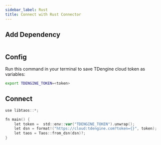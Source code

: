 ```yaml
---
sidebar_label: Rust
title: Connect with Rust Connector
---
```


## Add Dependency


``` title="Cargo.toml"

```

## Config

Run this command in your terminal to save TDengine cloud token as variables:

```bash
export TDENGINE_TOKEN=<token>
```

## Connect

```go
use libtaos::*;

fn main() {
    let token =  std::env::var("TDENGINE_TOKEN").unwrap();
    let dsn = format!("https://cloud:tdengine.com?token={}", token);
    let taos = Taos::from_dsn(dsn)?;
}
```
